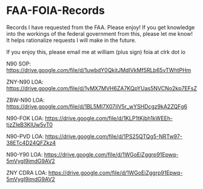 # FAA-FOIA-Records

Records I have requested from the FAA. Please enjoy! If you get knowledge into the workings of the federal government from this, please let me know! It helps rationalize requests I will make in the future.

If you enjoy this, please email me at william (plus sign) foia at   clrk    dot io

N90 SOP: https://drive.google.com/file/d/1uwbdY0QkitJMdIVkMf5RLb65vTWhtPHm

ZNY-N90 LOA: https://drive.google.com/file/d/1yMX7MVH6ZA7KQpYUas5NVCNo2kp7EFsZ

ZBW-N90 LOA: https://drive.google.com/file/d/1BL5MI7X07ilV5r_wYSHDcgz9kA2ZQFg6

N90-FOK LOA: https://drive.google.com/file/d/1KLP1tKjbh1kWEEh-tjzZIeB3KlUw5vT0

N90-PVD LOA: https://drive.google.com/file/d/1PS25QTQg5-NRTw97-38ETc4D24QFZkz4

N90-Y90 LOA: https://drive.google.com/file/d/1WGoEiZggrp91Epwq-5mVygI9imdG9AV2

ZNY CDRA LOA: https://drive.google.com/file/d/1WGoEiZggrp91Epwq-5mVygI9imdG9AV2
